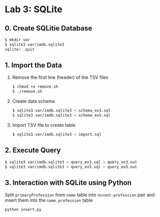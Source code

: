 # Lab 3: SQLite

## 0. Create SQLitie Database

```bash
$ mkdir var
$ sqlite3 var/imdb.sqlite3
sqlite> .quit
```

## 1. Import the Data

1. Remove the first line (header) of the TSV files

    ```bash
    $ chmod +x remove.sh
    $ ./remove.sh
    ```

2. Create data schema

    ```bash
    $ sqlite3 var/imdb.sqlite3 < schema_ex3.sql
    $ sqlite3 var/imdb.sqlite3 < schema_ex5.sql
    ```

3. Import TSV file to create table

    ```bash
    $ sqlite3 var/imdb.sqlite3 < import.sql
    ```

## 2. Execute Query

```bash
$ sqlite3 var/imdb.sqlite3 < query_ex3.sql > query_ex3.out
$ sqlite3 var/imdb.sqlite3 < query_ex5.sql > query_ex5.out
```

## 3. Interaction with SQLite using Python

Split `primaryProfession` from `name` table into `nscont-profession` pair and insert them into the `name_profession` table

```bash
python insert.py
```

